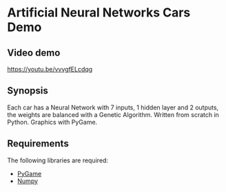 # Artificial Neural Networks Cars Demo

## Video demo

https://youtu.be/vvvgfELcdqg

## Synopsis

Each car has a Neural Network with 7 inputs, 1 hidden layer and 2 outputs, the weights are balanced with a Genetic Algorithm. Written from scratch in Python. Graphics with PyGame.

## Requirements

The following libraries are required:

- [PyGame](http://www.numpy.org/)
- [Numpy](http://www.numpy.org/)